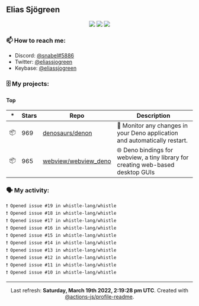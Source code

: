 ## Elias Sjögreen

<p align="center">
  <img src="https://img.shields.io/badge/🎂-dec. 2003-success" />
  <img src="https://img.shields.io/badge/🌎-Stockholm-informational" />
  <img src="https://img.shields.io/badge/👦-He/Him-informational" />
</p>

### 📫 How to reach me:

- Discord: [@snabel#5886](https://discord.com/users/267978757799673866)
- Twitter: [@eliassjogreen](https://twitter.com/eliassjogreen)
- Keybase: [@eliassjogreen](https://keybase.io/eliassjogreen)

### 🗄 My projects:

#### Top
|*|Stars|Repo|Description|
|---|---|---|---|
| 📦 | 969 | [denosaurs/denon](https://github.com/denosaurs/denon) | 👀 Monitor any changes in your Deno application and automatically restart. |
| 📦 | 965 | [webview/webview_deno](https://github.com/webview/webview_deno) | 🌐 Deno bindings for webview, a tiny library for creating web-based desktop GUIs |

### 🗣 My activity:

```
❗️ Opened issue #19 in whistle-lang/whistle
❗️ Opened issue #18 in whistle-lang/whistle
❗️ Opened issue #17 in whistle-lang/whistle
❗️ Opened issue #16 in whistle-lang/whistle
❗️ Opened issue #15 in whistle-lang/whistle
❗️ Opened issue #14 in whistle-lang/whistle
❗️ Opened issue #13 in whistle-lang/whistle
❗️ Opened issue #12 in whistle-lang/whistle
❗️ Opened issue #11 in whistle-lang/whistle
❗️ Opened issue #10 in whistle-lang/whistle
```

------------
<p align="center">Last refresh: <b>Saturday, March 19th 2022, 2:19:28 pm UTC</b>. Created with <a href=https://github.com/marketplace/actions/profile-readme>@actions-js/profile-readme</a>.</p>
